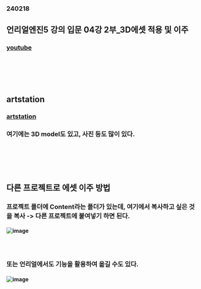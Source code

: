 ### 240218
## 언리얼엔진5 강의 입문 04강 2부_3D에셋 적용 및 이주
### [youtube](https://www.youtube.com/watch?v=SXFBudZAuu0&list=PLxN-zf3BqZZl5dtnX0bgqYf8LDM3rn-Hs&index=5)
### <br/><br/><br/>

## artstation
### [artstation](https://www.artstation.com/?sort_by=community&dimension=all)
### 여기에는 3D model도 있고, 사진 등도 많이 있다.

### <br/><br/><br/>

## 다른 프로젝트로 에셋 이주 방법
### 프로젝트 폴더에 Content라는 폴더가 있는데, 여기에서 복사하고 싶은 것을 복사 -> 다른 프로젝트에 붙여넣기 하면 된다.
#### ![image](https://github.com/Shin-jongwhan/unreal_engine/assets/62974484/323abaa8-9766-446b-bfb9-ea042ae0433e)
### <br/>

### 또는 언리얼에서도 기능을 활용하여 옮길 수도 있다.
#### ![image](https://github.com/Shin-jongwhan/unreal_engine/assets/62974484/15022903-e015-40b8-baff-123c812310ed)
### <br/>


